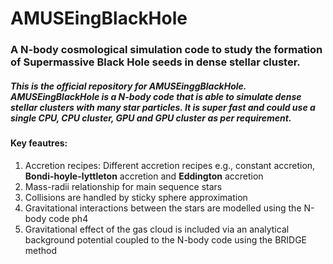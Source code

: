 # AMUSEingBlackHole

### A N-body cosmological simulation code to study the formation of Supermassive Black Hole seeds in dense stellar cluster.

##### This is the official repository for AMUSEinggBlackHole. AMUSEingBlackHole is a N-body code that is able to simulate dense stellar clusters with many star particles. It is super fast and could use a single CPU, CPU cluster, GPU and GPU cluster as per requirement.

#### Key feautres:

1. Accretion recipes: Different accretion recipes e.g., constant accretion, **Bondi-hoyle-lyttleton** accretion and **Eddington** accretion
2. Mass-radii relationship for main sequence stars 
3. Collisions are handled by sticky sphere approximation 
4. Gravitational interactions between the stars are modelled using the N-body code ph4
5. Gravitational effect of the gas cloud is included via an analytical background potential coupled to the N-body code using the BRIDGE method
